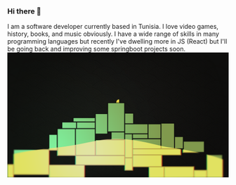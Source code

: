 ### Hi there 👋
I am a software developer currently based in Tunisia. I love video games, history, books, and music obviously. I have a wide range of skills in many programming languages but recently I've dwelling more in JS (React) but I'll be going back and improving some springboot projects soon.
![Riadh's GitHub Banner](./assets/tatami2.png)
